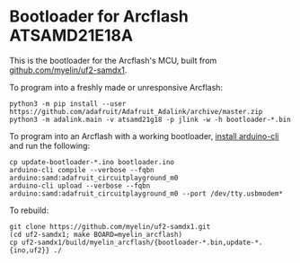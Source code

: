 # Bootloader for Arcflash ATSAMD21E18A

This is the bootloader for the Arcflash's MCU, built from [github.com/myelin/uf2-samdx1](https://github.com/myelin/uf2-samdx1).

To program into a freshly made or unresponsive Arcflash:

~~~
python3 -m pip install --user https://github.com/adafruit/Adafruit_Adalink/archive/master.zip
python3 -m adalink.main -v atsamd21g18 -p jlink -w -h bootloader-*.bin
~~~

To program into an Arcflash with a working bootloader, [install arduino-cli](https://arduino.github.io/arduino-cli/installation/) and run the following:

~~~
cp update-bootloader-*.ino bootloader.ino
arduino-cli compile --verbose --fqbn arduino:samd:adafruit_circuitplayground_m0
arduino-cli upload --verbose --fqbn arduino:samd:adafruit_circuitplayground_m0 --port /dev/tty.usbmodem*
~~~

To rebuild:

~~~
git clone https://github.com/myelin/uf2-samdx1.git
(cd uf2-samdx1; make BOARD=myelin_arcflash)
cp uf2-samdx1/build/myelin_arcflash/{bootloader-*.bin,update-*.{ino,uf2}} ./
~~~